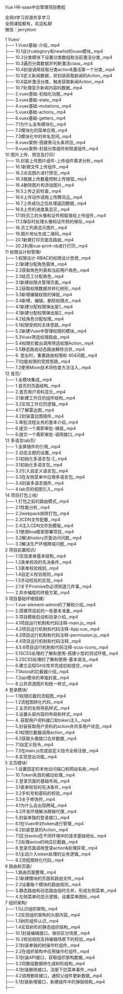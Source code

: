 Vue HR-saas中台管理项目教程

全网it学习资源共享学习<br>全网课程都有，欢迎私聊<br>微信：jerryttom<br>

1 Vuex/<br> ├── 1.Vuex基础-介绍_.mp4<br> ├── 10.1设计categtory和newlist的vuex模块_.mp4<br> ├── 10.2分类模块下设置分类数组和当前激活分类_.mp4<br> ├── 10.3遍历分类数据并判断激活class_.mp4<br> ├── 10.4封装调用获取分类action&amp;激活第一个分类_.mp4<br> ├── 10.5定义新闻数据，并封装获取新闻的Action_.mp4<br> ├── 10.6监听激活分类，触发获取新闻Action_.mp4<br> ├── 10.7处理显示新闻内容的数据_.mp4<br> ├── 2.vuex基础-初始化功能_.mp4<br> ├── 3.vuex基础-state_.mp4<br> ├── 4.vuex基础-mutations_.mp4<br> ├── 5.vuex基础-actions_.mp4<br> ├── 6.vuex基础-getters_.mp4<br> ├── 7.1为什么会有模块化_.mp4<br> ├── 7.2模块化的简单应用_.mp4<br> ├── 7.3模块化中的命名空间_.mp4<br> ├── 8.vuex案例-搭建黑马头条项目_.mp4<br> └── 9.vuex案例-封装分类组件和频道组件_.mp4<br> 10 图片上传、预览及打印/<br> ├── 15.封装上传图片组件-上传组件需求分析_.mp4<br> ├── 16.1新建文件上传组件_.mp4<br> ├── 16.2点击图片进行预览_.mp4<br> ├── 16.3根据上传数量控制上传按钮_.mp4<br> ├── 16.4删除图片和添加图片_.mp4<br> ├── 16.5上传之前检查_.mp4<br> ├── 16.6上传动作调用上传腾讯云_.mp4<br> ├── 16.7上传成功之后处理返回数据_.mp4<br> ├── 16.8上传的进度条显示_.mp4<br> ├── 17.1将员工的头像和证件照赋值给上传组件_.mp4<br> ├── 17.2保存时处理头像和证件照的保存_.mp4<br> ├── 18.员工列表显示图片_.mp4<br> ├── 19.图片地址生成二维码_.mp4<br> ├── 20.1新建打印页面及路由_.mp4<br> └── 20.2利用vue-print-nb进行打印_.mp4<br> 11 权限设计和管理/<br> ├── 1.权限设计-RBAC的权限设计思想_.mp4<br> ├── 2.1新建分配角色窗体_.mp4<br> ├── 2.2获取角色列表和当前用户角色_.mp4<br> ├── 2.3给员工分配角色_.mp4<br> ├── 3.1新建权限点管理页面_.mp4<br> ├── 3.2获取权限数据并转化树形_.mp4<br> ├── 3.3新增编辑权限的弹层_.mp4<br> ├── 3.4新增，编辑，删除权限点_.mp4<br> ├── 4.1新建分配权限弹出层1_.mp4<br> ├── 4.1新建分配权限弹出层2_.mp4<br> ├── 4.2给角色分配权限_.mp4<br> ├── 5.1权限受控的主体思路_.mp4<br> ├── 5.2新建Vuex中管理权限的模块_.mp4<br> ├── 5.3Vuex筛选权限路由_.mp4<br> ├── 5.4权限拦截出调用筛选权限Action_.mp4<br> ├── 5.5静态路由动态路由解除合并_.mp4<br> ├── 6. 登出时，重置路由权限和 404问题_.mp4<br> ├── 7.1功能权限的受控思路_.mp4<br> └── 7.2使用Mixin技术将检查方法注入_.mp4<br> 12 首页/<br> ├── 1.全模块集成_.mp4<br> ├── 1.首页的页面结构_.mp4<br> ├── 2.首页用户资料显示_.mp4<br> ├── 3.1新建工作日历组件结构_.mp4<br> ├── 3.2实现工作日历逻辑_.mp4<br> ├── 4.1了解雷达图_.mp4<br> ├── 4.2封装雷达图插件_.mp4<br> ├── 5.审批流程业务的基本介绍_.mp4<br> ├── 6.提交一个离职审批-弹层_.mp4<br> └── 6.提交一个离职审批-调用接口_.mp4<br> 13 多语言tab页/<br> ├── 1.全屏插件的引用_.mp4<br> ├── 2.动态主题的设置_.mp4<br> ├── 3.1初始化多语言包-2_.mp4<br> ├── 3.1初始化多语言包_.mp4<br> ├── 3.2引入自定义语言包_.mp4<br> ├── 3.3在左侧菜单中应用多语言包_.mp4<br> ├── 3.4封装多语言插件_.mp4<br> └── 4.tab页的视图引入_.mp4<br> 14 项目打包上线/<br> ├── 1.打包之前的路由模式_.mp4<br> ├── 2.1性能分析_.mp4<br> ├── 2.2webpack排除打包_.mp4<br> ├── 2.3CDN文件配置_.mp4<br> ├── 2.4注入CDN文件到模板_.mp4<br> ├── 3.1使用koa框架部署项目_.mp4<br> ├── 3.2解决history页面访问问题_.mp4<br> └── 3.3解决生产环境跨域问题_.mp4<br> 2 项目前置知识/<br> ├── 1.1实现表单基本结构_.mp4<br> ├── 1.2表单校验的先决条件_.mp4<br> ├── 1.3表单校验规则_.mp4<br> ├── 1.4自定义校验规则_.mp4<br> ├── 1.5手动校验的实现_.mp4<br> ├── 2.1关于Promise你必须知道几件事_.mp4<br> └── 2.异步编程的终极方案_.mp4<br> 3 项目基础环境搭建/<br> ├── 1.vue-element-admin的了解和介绍_.mp4<br> ├── 2.搭建项目前的一些基本准备_.mp4<br> ├── 3.项目模板启动和目录介绍_.mp4<br> ├── 4.1项目运行机制和代码注释-main.js_.mp4<br> ├── 4.2项目运行机制和代码注释-App.vue_.mp4<br> ├── 4.3项目运行机制和代码注释-permission.js_.mp4<br> ├── 4.4项目运行机制和代码注释_.mp4<br> ├── 4.5.6项目运行机制和代码注释-scss-icons_.mp4<br> ├── 5.1SCSS处理的了解和使用-搭建小型的测试环境_.mp4<br> ├── 5.2SCSS处理的了解和使用-基本语法_.mp4<br> ├── 6.建立远程Git仓库并完成初始提交_.mp4<br> ├── 7.1Axios的拦截器介绍_.mp4<br> ├── 7.2api模块的单独封装_.mp4<br> └── 8.公共资源图片和统一样式_.mp4<br> 4 登录模块/<br> ├── 1.1权限拦截的流程图_.mp4<br> ├── 1.2流程图转化代码_.mp4<br> ├── 2.主页的左侧导航样式_.mp4<br> ├── 3.设置头部内容的布局和样式_.mp4<br> ├── 4. 获取用户资料接口和token注入_.mp4<br> ├── 5.封装获取用户资料的action并共享用户状态_.mp4<br> ├── 6.1权限拦截器调用action_.mp4<br> ├── 6.2获取头像接口合并数据_.mp4<br> ├── 7.1自定义指令_.mp4<br> ├── 7.2在main.js完成自定义指令全局注册_.mp4<br> └── 8.实现登出功能_.mp4<br> 5 主页模块/<br> ├── 1.设置固定的本地访问端口和网站名称_.mp4<br> ├── 10.Token失效的被动处理_.mp4<br> ├── 2.登录页面的基础布局_.mp4<br> ├── 3.1表单校验的先决条件_.mp4<br> ├── 3.2手机号和密码的校验_.mp4<br> ├── 3.3关于修饰符_.mp4<br> ├── 4.1为什么会出现跨域_.mp4<br> ├── 4.2开发环境解决跨越代理_.mp4<br> ├── 5.封装单独的登录接口_.mp4<br> ├── 6.1在Vuex中对token进行管理_.mp4<br> ├── 6.2封装登录的Action_.mp4<br> ├── 7.1区分axios在不同环境中的请求基础地址_.mp4<br> ├── 7.2处理axios的响应拦截器_.mp4<br> ├── 8.登录页面调用登录action&amp;处理异常_.mp4<br> ├── 9.1主动介入token处理的业务逻辑_.mp4<br> └── 9.2流程图转化代码_.mp4<br> 6 路由和页面/<br> ├── 1.路由页面整理_.mp4<br> ├── 2.1新建模块的页面和路由文件_.mp4<br> ├── 2.2设置每个模块的路由规则_.mp4<br> ├── 3.静态路由和动态路由临时合并，形成左侧菜单_.mp4<br> └── 4.左侧菜单的显示逻辑，设置菜单图标_.mp4<br> 7 组织架构/<br> ├── 1.1认识组织架构_.mp4<br> ├── 1.2实现组织架构的头部内容_.mp4<br> ├── 1.3树形组件认识_.mp4<br> ├── 1.4实现树形的静态组织结构_.mp4<br> ├── 10.1封装编辑接口，保存区分场景_.mp4<br> ├── 10.2校验规则支持编辑场景下的校验_.mp4<br> ├── 2.1封装单独的树操作栏组件_.mp4<br> ├── 2.2在组织架构中应用操作栏组件_.mp4<br> ├── 3.1封装API接口，获取组织架构数据_.mp4<br> ├── 3.2将数组数据转化成树形结构_.mp4<br> ├── 4.1封装删除接口，注册下拉菜单事件_.mp4<br> ├── 4.2调用删除接口，通知父组件更新数据_.mp4<br> ├── 5.1封装新增接口，新建组件中的弹层结构_.mp4<br> ├── 